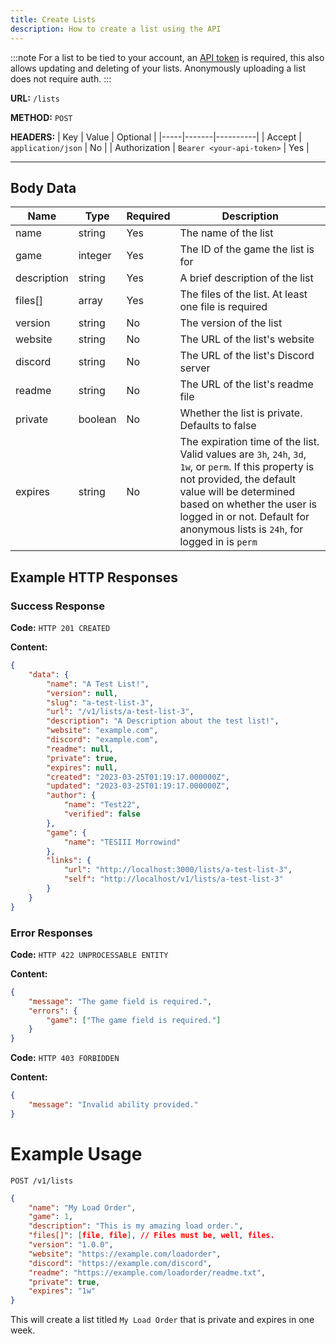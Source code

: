 ```yaml
---
title: Create Lists
description: How to create a list using the API
---
```


:::note
For a list to be tied to your account, an [API token](/basics/authentication) is required, this also allows updating and deleting of your lists. Anonymously uploading a list does not require auth.
:::

**URL:** `/lists`

**METHOD:** `POST`

**HEADERS:**
| Key | Value | Optional |
|-----|-------|----------|
| Accept | `application/json` | No |
| Authorization | `Bearer <your-api-token>` | Yes |

---

## Body Data

| Name        | Type    | Required | Description                                                                                                                                                                                                                                                               |
| ----------- | ------- | -------- | ------------------------------------------------------------------------------------------------------------------------------------------------------------------------------------------------------------------------------------------------------------------------- |
| name        | string  | Yes      | The name of the list                                                                                                                                                                                                                                                      |
| game        | integer | Yes      | The ID of the game the list is for                                                                                                                                                                                                                                        |
| description | string  | Yes      | A brief description of the list                                                                                                                                                                                                                                           |
| files[]     | array   | Yes      | The files of the list. At least one file is required                                                                                                                                                                                                                      |
| version     | string  | No       | The version of the list                                                                                                                                                                                                                                                   |
| website     | string  | No       | The URL of the list's website                                                                                                                                                                                                                                             |
| discord     | string  | No       | The URL of the list's Discord server                                                                                                                                                                                                                                      |
| readme      | string  | No       | The URL of the list's readme file                                                                                                                                                                                                                                         |
| private     | boolean | No       | Whether the list is private. Defaults to false                                                                                                                                                                                                                            |
| expires     | string  | No       | The expiration time of the list. Valid values are `3h`, `24h`, `3d`, `1w`, or `perm`. If this property is not provided, the default value will be determined based on whether the user is logged in or not. Default for anonymous lists is `24h`, for logged in is `perm` |

## Example HTTP Responses

### Success Response

**Code:** `HTTP 201 CREATED`

**Content:**

```json
{
    "data": {
        "name": "A Test List!",
        "version": null,
        "slug": "a-test-list-3",
        "url": "/v1/lists/a-test-list-3",
        "description": "A Description about the test list!",
        "website": "example.com",
        "discord": "example.com",
        "readme": null,
        "private": true,
        "expires": null,
        "created": "2023-03-25T01:19:17.000000Z",
        "updated": "2023-03-25T01:19:17.000000Z",
        "author": {
            "name": "Test22",
            "verified": false
        },
        "game": {
            "name": "TESIII Morrowind"
        },
        "links": {
            "url": "http://localhost:3000/lists/a-test-list-3",
            "self": "http://localhost/v1/lists/a-test-list-3"
        }
    }
}
```

### Error Responses

**Code:** `HTTP 422 UNPROCESSABLE ENTITY`

**Content:**

```json
{
    "message": "The game field is required.",
    "errors": {
        "game": ["The game field is required."]
    }
}
```

**Code:** `HTTP 403 FORBIDDEN`

**Content:**

```json
{
    "message": "Invalid ability provided."
}
```

# Example Usage

`POST /v1/lists`

```json
{
    "name": "My Load Order",
    "game": 1,
    "description": "This is my amazing load order.",
    "files[]": [file, file], // Files must be, well, files.
    "version": "1.0.0",
    "website": "https://example.com/loadorder",
    "discord": "https://example.com/discord",
    "readme": "https://example.com/loadorder/readme.txt",
    "private": true,
    "expires": "1w"
}

```

This will create a list titled `My Load Order` that is private and expires in one week.

